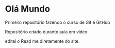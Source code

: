 # Olá Mundo
 Primeiro repositório fazendo o curso de Git e GitHub

 Repositório criado durante aula em video
 
editei o Read me diretamente do site.
